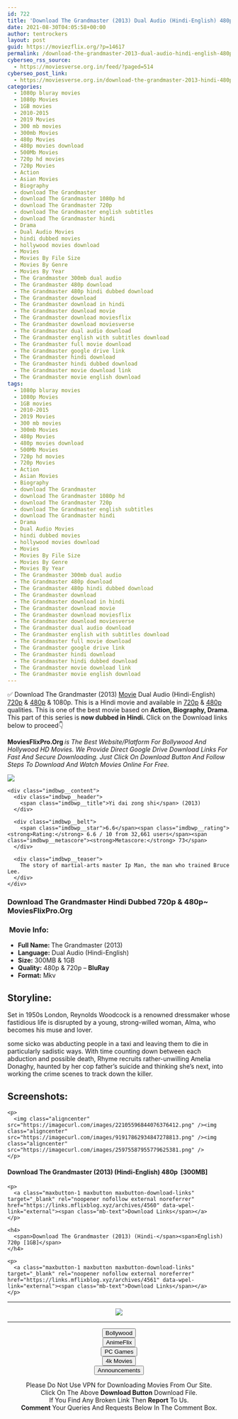 ```yaml
---
id: 722
title: 'Download The Grandmaster (2013) Dual Audio (Hindi-English) 480p [300MB] || 720p [1GB]'
date: 2021-08-30T04:05:58+00:00
author: tentrockers
layout: post
guid: https://moviezflix.org/?p=14617
permalink: /download-the-grandmaster-2013-dual-audio-hindi-english-480p-300mb-720p-1gb/
cyberseo_rss_source:
  - https://moviesverse.org.in/feed/?paged=514
cyberseo_post_link:
  - https://moviesverse.org.in/download-the-grandmaster-2013-hindi-480p-720p/
categories:
  - 1080p bluray movies
  - 1080p Movies
  - 1GB movies
  - 2010-2015
  - 2019 Movies
  - 300 mb movies
  - 300mb Movies
  - 480p Movies
  - 480p movies download
  - 500Mb Movies
  - 720p hd movies
  - 720p Movies
  - Action
  - Asian Movies
  - Biography
  - download The Grandmaster
  - download The Grandmaster 1080p hd
  - download The Grandmaster 720p
  - download The Grandmaster english subtitles
  - download The Grandmaster hindi
  - Drama
  - Dual Audio Movies
  - hindi dubbed movies
  - hollywood movies download
  - Movies
  - Movies By File Size
  - Movies By Genre
  - Movies By Year
  - The Grandmaster 300mb dual audio
  - The Grandmaster 480p download
  - The Grandmaster 480p hindi dubbed download
  - The Grandmaster download
  - The Grandmaster download in hindi
  - The Grandmaster download movie
  - The Grandmaster download moviesflix
  - The Grandmaster download moviesverse
  - The Grandmaster dual audio download
  - The Grandmaster english with subtitles download
  - The Grandmaster full movie download
  - The Grandmaster google drive link
  - The Grandmaster hindi download
  - The Grandmaster hindi dubbed download
  - The Grandmaster movie download link
  - The Grandmaster movie english download
tags:
  - 1080p bluray movies
  - 1080p Movies
  - 1GB movies
  - 2010-2015
  - 2019 Movies
  - 300 mb movies
  - 300mb Movies
  - 480p Movies
  - 480p movies download
  - 500Mb Movies
  - 720p hd movies
  - 720p Movies
  - Action
  - Asian Movies
  - Biography
  - download The Grandmaster
  - download The Grandmaster 1080p hd
  - download The Grandmaster 720p
  - download The Grandmaster english subtitles
  - download The Grandmaster hindi
  - Drama
  - Dual Audio Movies
  - hindi dubbed movies
  - hollywood movies download
  - Movies
  - Movies By File Size
  - Movies By Genre
  - Movies By Year
  - The Grandmaster 300mb dual audio
  - The Grandmaster 480p download
  - The Grandmaster 480p hindi dubbed download
  - The Grandmaster download
  - The Grandmaster download in hindi
  - The Grandmaster download movie
  - The Grandmaster download moviesflix
  - The Grandmaster download moviesverse
  - The Grandmaster dual audio download
  - The Grandmaster english with subtitles download
  - The Grandmaster full movie download
  - The Grandmaster google drive link
  - The Grandmaster hindi download
  - The Grandmaster hindi dubbed download
  - The Grandmaster movie download link
  - The Grandmaster movie english download
---
```

<div class="thecontent clearfix">
  <p>
    ✅ Download The Grandmaster (2013) <a href="https://moviesverse.org.in/category/movies/" data-wpel-link="internal">Movie</a> Dual Audio (Hindi-English) <a href="https://moviesverse.org.in/720p-movies/" data-wpel-link="internal">720p</a>&nbsp;&&nbsp;<a href="https://moviesverse.org.in/480p-movies/" data-wpel-link="internal">480p</a> & 1080p. This is a Hindi movie and available in <a href="https://moviesverse.org.in/720p-movies/" data-wpel-link="internal">720p</a>&nbsp;&&nbsp;<a href="https://moviesverse.org.in/480p-movies/" data-wpel-link="internal">480p</a> qualities. This is one of the best movie based on <strong>Action, Biography, Drama</strong>. This part of this series is <strong>now dubbed in <span>Hindi.&nbsp;</span></strong><span>Click on the Download links below to proceed👇</span>
  </p>
  
  <p>
    <strong><span>MoviesFlixPro.Org&nbsp;</span></strong><em>is The Best Website/Platform For Bollywood And Hollywood HD Movies. We Provide Direct Google Drive Download Links For Fast And Secure Downloading. Just Click On Download Button And Follow Steps To&nbsp;Download And Watch Movies Online For Free.</em>
  </p>
  
  <div class="imdbwp imdbwp--movie dark">
    <div class="imdbwp__thumb">
      <a class="imdbwp__link" target="_blank" title="Yi dai zong shi" href="https://www.imdb.com/title/tt1462900/" rel="nofollow external noopener noreferrer" data-wpel-link="external"><img class="imdbwp__img" src="https://m.media-amazon.com/images/M/MV5BZTRiM2VmZTctY2Y0Ni00ZWJmLTg3MGUtMDA3ZmVkYWFkNzJhXkEyXkFqcGdeQXVyMjQ2MTk1OTE@._V1_SX300.jpg" /></a>
    </div>
    
    <div class="imdbwp__content">
      <div class="imdbwp__header">
        <span class="imdbwp__title">Yi dai zong shi</span> (2013)
      </div>
      
      <div class="imdbwp__belt">
        <span class="imdbwp__star">6.6</span><span class="imdbwp__rating"><strong>Rating:</strong> 6.6 / 10 from 32,661 users</span><span class="imdbwp__metascore"><strong>Metascore:</strong> 73</span>
      </div>
      
      <div class="imdbwp__teaser">
        The story of martial-arts master Ip Man, the man who trained Bruce Lee.
      </div>
    </div>
  </div>
  
  <h3>
    <span>Download The Grandmaster Hindi Dubbed 720p & 480p~ MoviesFlixPro.Org</span>
  </h3>
  
  <h3>
    <span>&nbsp;Movie Info:&nbsp;</span>
  </h3>
  
  <ul>
    <li>
      <strong>Full Name: </strong>The Grandmaster (2013)
    </li>
    <li>
      <strong>Language:</strong> Dual Audio (Hindi-English)
    </li>
    <li>
      <strong>Size:</strong> 300MB & 1GB
    </li>
    <li>
      <strong>Quality:</strong> 480p & 720p – <span><strong>BluRay</strong></span>
    </li>
    <li>
      <strong>Format:</strong>&nbsp;Mkv
    </li>
  </ul>
  
  <h2>
    <span>Storyline:</span>
  </h2>
  
  <p>
    Set in 1950s London, Reynolds Woodcock is a renowned dressmaker whose fastidious life is disrupted by a young, strong-willed woman, Alma, who becomes his muse and lover.
  </p>
  
  <div>
    some sicko was abducting people in a taxi and leaving them to die in particularly sadistic ways. With time counting down between each abduction and possible death, Rhyme recruits rather-unwilling Amelia Donaghy, haunted by her cop father’s suicide and thinking she’s next, into working the crime scenes to track down the killer.
  </div>
  
  <div class="summary_text">
    <h2>
      <span>Screenshots:</span>
    </h2>
    
    <p>
      <img class="aligncenter" src="https://imagecurl.com/images/22105596844076376412.png" /><img class="aligncenter" src="https://imagecurl.com/images/91917862934847278813.png" /><img class="aligncenter" src="https://imagecurl.com/images/25975587955779625381.png" />
    </p>
  </div>
  
  <div class="inline canwrap">
    <h4>
      <span>Download The Grandmaster (2013) (Hindi-English) </span><span>480p&nbsp; [300MB]</span>
    </h4>
    
    <p>
      <a class="maxbutton-1 maxbutton maxbutton-download-links" target="_blank" rel="noopener nofollow external noreferrer" href="https://links.mflixblog.xyz/archives/4560" data-wpel-link="external"><span class="mb-text">Download Links</span></a>
    </p>
    
    <h4>
      <span>Download The Grandmaster (2013) (Hindi-</span><span>English) 720p [1GB]</span>
    </h4>
    
    <p>
      <a class="maxbutton-1 maxbutton maxbutton-download-links" target="_blank" rel="noopener nofollow external noreferrer" href="https://links.mflixblog.xyz/archives/4561" data-wpel-link="external"><span class="mb-text">Download Links</span></a>
    </p>
  </div>
</div>

<center>
  </p> 
  
  <hr />
  
  <p>
    <a href="http://gdrivepro.xyz/join.php" data-wpel-link="external" target="_blank" rel="nofollow external noopener noreferrer"><img src="https://i.imgur.com/FhMdWdW.png" /></a>
  </p>
  
  <hr />
  
  <p>
    <a href="https://dogemovies.xyz" target="_blank" data-wpel-link="external" rel="nofollow external noopener noreferrer"><button class="button button5">Bollywood</button></a><br /> <a href="https://animeflix.in" target="_blank" data-wpel-link="external" rel="nofollow external noopener noreferrer"><button class="button button5">AnimeFlix</button></a><br /> <a href="https://gamesflix.net/" target="_blank" data-wpel-link="external" rel="nofollow external noopener noreferrer"><button class="button button5">PC Games</button></a><br /> <a href="https://uhdmovies.in" target="_blank" data-wpel-link="external" rel="nofollow external noopener noreferrer"><button class="button button5">4k Movies</button></a><br /> <a href="https://moviesverse.org.in/announcements/" target="_blank" data-wpel-link="internal" rel="noopener"><button class="button button5">Announcements</button></a>
  </p>
  
  <div class="alert alert-danger">
    Please Do Not Use VPN for Downloading Movies From Our Site.
  </div>
  
  <div class="alert alert-success">
    Click On The Above <strong>Download Button</strong> Download File.
  </div>
  
  <div class="alert alert-warning">
    If You Find Any Broken Link Then <strong>Report</strong> To Us.
  </div>
  
  <div class="alert alert-info">
    <strong>Comment</strong> Your Queries And Requests Below In The Comment Box.
  </div>
  
  <p>
    </center>
  </p>